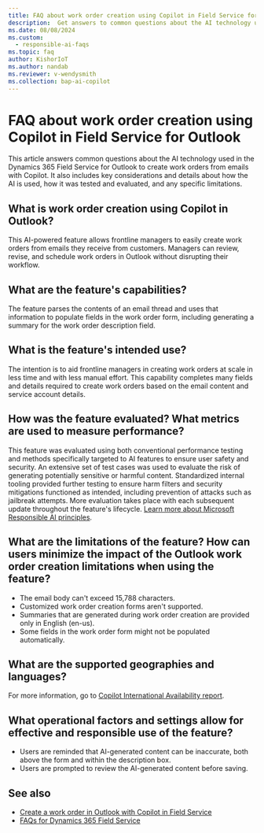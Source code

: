 ```yaml
---
title: FAQ about work order creation using Copilot in Field Service for Outlook
description:  Get answers to common questions about the AI technology used in Dynamics 365 Field Service for Outlook, along with key considerations and details about how the AI is used, how it was tested and evaluated, and any specific limitations.
ms.date: 08/08/2024
ms.custom: 
  - responsible-ai-faqs
ms.topic: faq
author: KishorIoT
ms.author: nandab
ms.reviewer: v-wendysmith
ms.collection: bap-ai-copilot 
---
```


# FAQ about work order creation using Copilot in Field Service for Outlook 

This article answers common questions about the AI technology used in the Dynamics 365 Field Service for Outlook to create work orders from emails with Copilot. It also includes key considerations and details about how the AI is used, how it was tested and evaluated, and any specific limitations.

## What is work order creation using Copilot in Outlook?

This AI-powered feature allows frontline managers to easily create work orders from emails they receive from customers. Managers can review, revise, and schedule work orders in Outlook without disrupting their workflow.

## What are the feature's capabilities?

The feature parses the contents of an email thread and uses that information to populate fields in the work order form, including generating a summary for the work order description field.

## What is the feature's intended use?

The intention is to aid frontline managers in creating work orders at scale in less time and with less manual effort. This capability completes many fields and details required to create work orders based on the email content and service account details.

## How was the feature evaluated? What metrics are used to measure performance?

This feature was evaluated using both conventional performance testing and methods specifically targeted to AI features to ensure user safety and security. An extensive set of test cases was used to evaluate the risk of generating potentially sensitive or harmful content. Standardized internal tooling provided further testing to ensure harm filters and security mitigations functioned as intended, including prevention of attacks such as jailbreak attempts. More evaluation takes place with each subsequent update throughout the feature's lifecycle. [Learn more about Microsoft Responsible AI principles](https://www.microsoft.com/en-us/ai/responsible-ai).

## What are the limitations of the feature? How can users minimize the impact of the Outlook work order creation limitations when using the feature?

- The email body can't exceed 15,788 characters.
- Customized work order creation forms aren't supported.
- Summaries that are generated during work order creation are provided only in English (en-us).
- Some fields in the work order form might not be populated automatically.

## What are the supported geographies and languages?

For more information, go to [Copilot International Availability report](https://releaseplans.microsoft.com/availability-reports/?report=copilotfeaturereport).

## What operational factors and settings allow for effective and responsible use of the feature?

- Users are reminded that AI-generated content can be inaccurate, both above the form and within the description box.
- Users are prompted to review the AI-generated content before saving.

## See also

- [Create a work order in Outlook with Copilot in Field Service](flw-outlook.md#create-a-work-order-with-copilot)
- [FAQs for Dynamics 365 Field Service](responsible-ai-overview.md)
